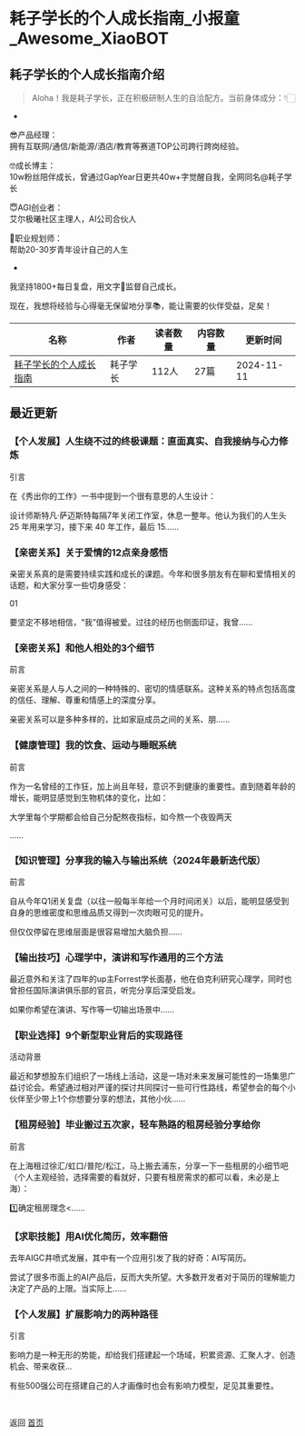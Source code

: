 # 耗子学长的个人成长指南_小报童_Awesome_XiaoBOT

## 耗子学长的个人成长指南介绍
> Aloha！我是耗子学长，正在积极研制人生的自洽配方。当前身体成分：👇🏻    
-    
😎产品经理：    
拥有互联网/通信/新能源/酒店/教育等赛道TOP公司跨行跨岗经验。    
    
🤓成长博主：    
10w粉丝陪伴成长，曾通过GapYear日更共40w+字觉醒自我，全网同名@耗子学长    
    
😇AGI创业者：    
艾尔极曦社区主理人，AI公司合伙人    
    
🧐职业规划师：    
帮助20-30岁青年设计自己的人生    
    
-    
我坚持1800+每日复盘，用文字📜监督自己成长。    
    
现在，我想将经验与心得毫无保留地分享📚，能让需要的伙伴受益，足矣！  
  


|名称|作者|读者数量|内容数量|更新时间|
|---|---|---|---|---|
|[耗子学长的个人成长指南](https://xiaobot.net/p/observation?refer=0b133df9-27dc-423b-8101-639049001c13)|耗子学长|112人|27篇|2024-11-11|

## 最近更新
### 【个人发展】人生绕不过的终极课题：直面真实、自我接纳与心力修炼

引言

在《秀出你的工作》一书中提到一个很有意思的人生设计：

设计师斯特凡·萨迈斯特每隔7年关闭工作室，休息一整年。他认为我们的人生头 25 年用来学习，接下来 40 年工作，最后 15......

### 【亲密关系】关于爱情的12点亲身感悟

亲密关系真的是需要持续实践和成长的课题。今年和很多朋友有在聊和爱情相关的话题，和大家分享一些切身感受：

01

要坚定不移地相信，“我”值得被爱。过往的经历也侧面印证，我曾......

### 【亲密关系】和他人相处的3个细节

前言

亲密关系是人与人之间的一种特殊的、密切的情感联系。这种关系的特点包括高度的信任、理解、尊重和情感上的深度分享。

亲密关系可以是多种多样的，比如家庭成员之间的关系、朋......

### 【健康管理】我的饮食、运动与睡眠系统

前言

作为一名曾经的工作狂，加上尚且年轻，意识不到健康的重要性。直到随着年龄的增长，能明显感觉到生物机体的变化，比如：

大学里每个学期都会给自己分配熬夜指标，如今熬一个夜毁两天

......

### 【知识管理】分享我的输入与输出系统（2024年最新迭代版）

前言

自从今年Q1闭关复盘（以往一般每半年给一个月时间闭关）以后，能明显感受到自身的思维密度和思维品质又得到一次肉眼可见的提升。

但仅仅停留在思维层面是很容易增加大脑负担......

### 【输出技巧】心理学中，演讲和写作通用的三个方法

最近意外和关注了四年的up主Forrest学长面基，他在伯克利研究心理学，同时也曾担任国际演讲俱乐部的官员，听完分享后深受启发。

如果你希望在演讲、写作等一切输出场景中......

### 【职业选择】9个新型职业背后的实现路径

活动背景

最近和梦想股东们组织了一场线上活动，这是一场对未来发展可能性的一场集思广益讨论会。希望通过相对严谨的探讨共同探讨一些可行性路线，希望参会的每个小伙伴至少带上1个你想要分享的想法，其他小伙......

### 【租房经验】毕业搬过五次家，轻车熟路的租房经验分享给你

前言

在上海租过徐汇/虹口/普陀/松江，马上搬去浦东，分享一下一些租房的小细节吧（个人主观经验，选择需要的看就好，只要有租房需求的都可以看，未必是上海）：

1️⃣确定租房理念<......

### 【求职技能】用AI优化简历，效率翻倍

去年AIGC井喷式发展，其中有一个应用引发了我的好奇：AI写简历。

尝试了很多市面上的AI产品后，反而大失所望。大多数开发者对于简历的理解能力决定了产品的上限。当实际上......

### 【个人发展】扩展影响力的两种路径

引言

影响力是一种无形的势能，却给我们搭建起一个场域，积累资源、汇聚人才、创造机会、带来收获…

有些500强公司在搭建自己的人才画像时也会有影响力模型，足见其重要性。


<a href="https://github.com/Reno9527/awesome-xiaobot" style="color: white; text-decoration: none;">awesome-xiaobot</a>

返回 [首页](../README.md)
